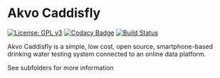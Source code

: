 Akvo Caddisfly
==============

[![License: GPL v3](https://img.shields.io/badge/License-GPL%20v3-blue.svg)](http://www.gnu.org/licenses/gpl-3.0)
[![Codacy Badge](https://api.codacy.com/project/badge/Grade/ff700df544674e7bb52091b40333c103)](https://app.codacy.com/manual/Akvo/akvo-caddisfly?utm_source=github.com&utm_medium=referral&utm_content=akvo/akvo-caddisfly&utm_campaign=Badge_Grade_Dashboard)
[![Build Status](https://app.bitrise.io/app/bef76afcae35545c/status.svg?token=tMrqSOjpFY4EDRYy-_EQYQ&branch=master)](https://app.bitrise.io/app/bef76afcae35545c)

Akvo Caddisfly is a simple, low cost, open source, smartphone-based drinking water testing system connected to an online data platform.

See subfolders for more information
